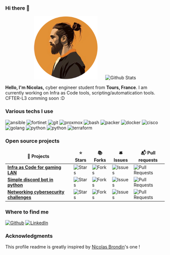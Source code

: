 ### Hi there 👋

<p align="center">
  <img src="https://github.com/NicoFgrx/NicoFgrx/blob/main/img/profil.png" alt="Nicolas Faugeroux" height="200" style="margin-right: 20px"/>
  <img src="https://github-readme-stats.vercel.app/api?username=NicoFgrx&show_icons=true&theme=graywhite" alt="Github Stats" />
</p>
<p>
  <strong>Hello, I'm Nicolas,</strong> cyber engineer student from <b>Tours, France</b>. I am currently working on Infra as Code tools, scripting/automatication tools. CFTER-L3 comming soon :D

<h3>Various techs I use</h3>
<p>
<img alt="ansible" src="https://img.shields.io/badge/-ansible-EE0000?logo=ansible&logoColor=white"/>
<img alt="fortinet" src="https://img.shields.io/badge/-fortinet-EE3124?logo=fortinet&logoColor=white"/>
<img alt="git" src="https://img.shields.io/badge/-git-F05032?logo=git&logoColor=white"/>
<img alt="proxmox" src="https://img.shields.io/badge/-proxmox-E57000?logo=proxmox&logoColor=white"/>
<img alt="bash" src="https://img.shields.io/badge/-bash-4EAA25?logo=gnu%20bash&logoColor=white"/>
<img alt="packer" src="https://img.shields.io/badge/-packer-02A8EF?logo=packer&logoColor=white"/>
<img alt="docker" src="https://img.shields.io/badge/-docker-2496ED?logo=docker&logoColor=white"/>
<img alt="cisco" src="https://img.shields.io/badge/-cisco-1BA0D7?logo=cisco&logoColor=white"/>
<img alt="golang" src="https://img.shields.io/badge/-golang-00ADD8?logo=go&logoColor=white"/>
<img alt="python" src="https://img.shields.io/badge/-python-3776AB?logo=python&logoColor=white"/>
<img alt="python" src="https://img.shields.io/badge/-terraform-purple?logo=terraform&logoColor=white"/>
<img alt="terraform" src="https://img.shields.io/badge/-terraform-purple?logo=terraform&logoColor=white"/>
  

</p>
<h3>Open source projects</h3>
<table>
  <thead align="center">
    <tr border: none;>
      <td><b>🎁 Projects</b></td>
      <td><b>⭐ Stars</b></td>
      <td><b>📚 Forks</b></td>
      <td><b>🛎 Issues</b></td>
      <td><b>📬 Pull requests</b></td>
    </tr>
  </thead>
  <tbody>
    <tr>
      <td><a href="https://github.com/donkesport/donk-lan"><b>Infra as Code for gaming LAN</b></a></td>
      <td><img alt="Stars" src="https://img.shields.io/github/stars/donkesport/donk-lan?style=flat-square&labelColor=343b41"/></td>
      <td><img alt="Forks" src="https://img.shields.io/github/forks/donkesport/donk-lan?style=flat-square&labelColor=343b41"/></td>
      <td><img alt="Issues" src="https://img.shields.io/github/issues/donkesport/donk-lan?style=flat-square&labelColor=343b41"/></td>
      <td><img alt="Pull Requests" src="https://img.shields.io/github/issues-pr/donkesport/donk-lan?style=flat-square&labelColor=343b41"/></td>
    </tr>
    <tr>
      <td><a href="https://github.com/WildPasta/discord_bot_chaise"><b>Simple discord bot in python</b></a></td>
      <td><img alt="Stars" src="https://img.shields.io/github/stars/WildPasta/discord_bot_chaise?style=flat-square&labelColor=343b41"/></td>
      <td><img alt="Forks" src="https://img.shields.io/github/forks/WildPasta/discord_bot_chaise?style=flat-square&labelColor=343b41"/></td>
      <td><img alt="Issues" src="https://img.shields.io/github/issues/WildPasta/discord_bot_chaise?style=flat-square&labelColor=343b41"/></td>
      <td><img alt="Pull Requests" src="https://img.shields.io/github/issues-pr/WildPasta/discord_bot_chaise?style=flat-square&labelColor=343b41"/></td>
    </tr>
    <tr>
      <td><a href="https://github.com/pandatix/24hiut-2023-cyber"><b>Networking cybersecurity challenges</b></a></td>
      <td><img alt="Stars" src="https://img.shields.io/github/stars/pandatix/24hiut-2023-cyber?style=flat-square&labelColor=343b41"/></td>
      <td><img alt="Forks" src="https://img.shields.io/github/forks/pandatix/24hiut-2023-cyber?style=flat-square&labelColor=343b41"/></td>
      <td><img alt="Issues" src="https://img.shields.io/github/issues/pandatix/24hiut-2023-cyber?style=flat-square&labelColor=343b41"/></td>
      <td><img alt="Pull Requests" src="https://img.shields.io/github/issues-pr/pandatix/24hiut-2023-cyber?style=flat-square&labelColor=343b41"/></td>
    </tr>
<!--     <tr>
      <td><a href=""><b>Comming soon</b></a></td>
      <td><img alt="Stars" src=""/></td>
      <td><img alt="Forks" src=""/></td>
      <td><img alt="Issues" src=""/></td>
      <td><img alt="Pull Requests" src=""/></td>
    </tr> -->
  </tbody>
</table>
  <h3>Where to find me</h3>
<p><a href="https://github.com/NicoFgrx" target="_blank"><img alt="Github" src="https://img.shields.io/badge/GitHub-%2312100E.svg?&style=for-the-badge&logo=Github&logoColor=white" /></a> <a href="https://www.linkedin.com/in/nicolas-faugeroux" target="_blank"><img alt="LinkedIn" src="https://img.shields.io/badge/linkedin-%230077B5.svg?&style=for-the-badge&logo=linkedin&logoColor=white" /></a> 
</p>
<h3>Acknowledgments</h3>
<p>This profile readme is greatly inspired by <a href="https://github.com/NicolasBrondin/NicolasBrondin/blob/master/README.md">Nicolas Brondin<a>'s one !</p>
